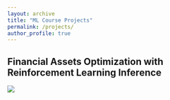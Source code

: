 ```yaml
---
layout: archive
title: "ML Course Projects"
permalink: /projects/
author_profile: true
---
```


## Financial Assets Optimization with Reinforcement Learning Inference
<a href="../files/projects/10708.pdf" target="_blank" rel="noopener noreferrer"><i class="fas fa-fw fa-file-pdf zoom" aria-hidden="true"></i></a>
<img src="../images/projects/17078.png">